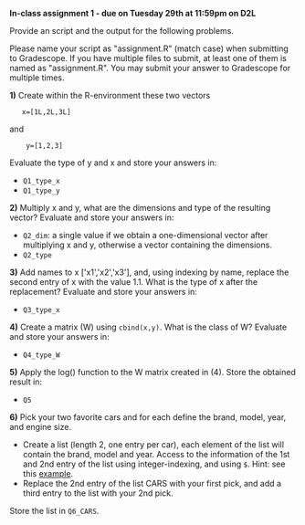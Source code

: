 **In-class assignment 1 - due on Tuesday 29th at 11:59pm on D2L**

Provide an script and the output for the following problems.

Please name your script as "assignment.R" (match case) when submitting to Gradescope. If you have multiple files to submit, at least one of them is named as "assignment.R". You may submit your answer to Gradescope for multiple times. 

**1)** Create within the R-environment these two vectors

       x=[1L,2L,3L]

and

        y=[1,2,3]
   
Evaluate the type of y and x and store your answers in:
  - `Q1_type_x`
  - `Q1_type_y`
 
 **2)** Multiply x and y, what are the dimensions and type of the resulting vector? Evaluate and store your answers in:
  - `Q2_dim`: a single value if we obtain a one-dimensional vector after multiplying x and y, otherwise a vector containing the dimensions.
  - `Q2_type`
 
 **3)** Add names to x ['x1','x2','x3'], and, using indexing by name, replace the second entry of x with the value 1.1. What is the type of x after the replacement? Evaluate and store your answers in:
  - `Q3_type_x`
 
 **4)** Create a matrix (W) using `cbind(x,y)`. What is the class of W? Evaluate and store your answers in:
  - `Q4_type_W`
       
 **5)** Apply the log() function to the W matrix created in (4). Store the obtained result in:
  - `Q5`
       
 **6)** Pick your two favorite cars and for each define the brand, model, year, and engine size. 
   - Create a list (length 2, one entry per car), each element of the list will contain the brand, model and year. Access to the information of the 1st and 2nd entry of the list using integer-indexing, and using `$`. Hint: see this [example](https://github.com/gdlc/STAT_COMP/blob/master/HANDOUTS/RIntro.md#lists).
   - Replace the 2nd entry of the list CARS with your first pick, and add a third entry to the list with your 2nd pick.

Store the list in `Q6_CARS`.


